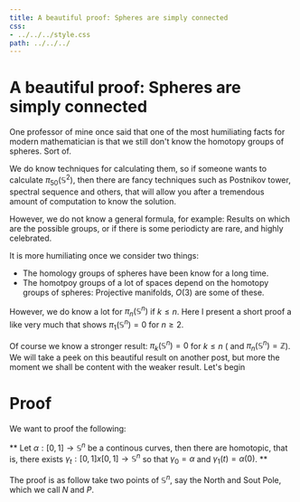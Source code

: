 ```yaml
---
title: A beautiful proof: Spheres are simply connected                                                        
css:
- ../../../style.css                
path: ../../../
---
```


# A beautiful proof: Spheres are simply connected

One professor of mine once said that one of the most humiliating 
facts for modern mathematician is that we still don't know the homotopy groups of spheres.
Sort of.

We do know techniques for calculating them, so if someone wants to calculate $\pi_50(\mathbb{S}^2)$,
then there are fancy techniques such as Postnikov tower, spectral sequence and others, that will allow
you after a tremendous amount of computation to know the solution.

However, we do not know a general formula, for example: Results on which are the possible groups,
or if there is some periodicty are rare, and highly celebrated.

It is more humiliating once we consider two things:
- The homology groups of spheres have been know for a long time.
- The homotpoy groups of a lot of spaces depend on the homotopy groups of spheres: Projective manifolds, $O(3)$ are some of these.


However, we do know a lot for $\pi_n(\mathbb{S}^n)$ if $k\leq n$. Here I present a short proof a like very much 
that shows $\pi_1(\mathbb{S}^n)=0$ for $n\geq2$.

Of course we know a stronger result: $\pi_k(\mathbb{S}^n)=0$ for $k\leq n$ ( and $\pi_n(\mathbb{S}^n)=\mathbb{Z}$).
We will take a peek on this beautiful result on another post, but more the moment we shall be content with the weaker result.
Let's begin


# Proof


We want to proof the following:

**
Let $\alpha:[0,1]\to \mathbb{S}^n$ be a continous curves, then there are homotopic,
that is, there exists $\gamma_t:[0,1]x[0,1]\to \mathbb{S}^n$ so that $\gamma_0=\alpha$ and $\gamma_1(t)=\alpha(0)$.
**

The proof is as follow take two points of $\mathbb{S}^n$, say the North and Sout Pole, which we call $N$ and $P$.

